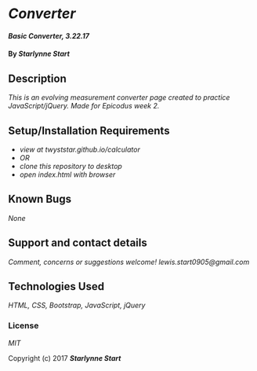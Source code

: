 # _Converter_

#### _Basic Converter, 3.22.17_

#### By _**Starlynne Start**_

## Description

_This is an evolving measurement converter page created to practice JavaScript/jQuery. Made for Epicodus week 2._

## Setup/Installation Requirements

* _view at twyststar.github.io/calculator_
* _OR_
* _clone this repository to desktop_
* _open index.html with browser_

## Known Bugs

_None_

## Support and contact details

_Comment, concerns or suggestions welcome! lewis.start0905@gmail.com_

## Technologies Used

_HTML, CSS, Bootstrap, JavaScript, jQuery_

### License

*MIT*

Copyright (c) 2017 **_Starlynne Start_**
